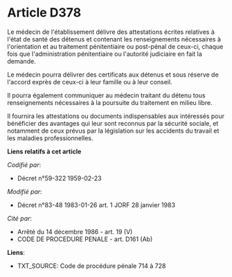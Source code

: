 # Article D378

Le médecin de l'établissement délivre des attestations écrites relatives à l'état de santé des détenus et contenant les
renseignements nécessaires à l'orientation et au traitement pénitentiaire ou post-pénal de ceux-ci, chaque fois que
l'administration pénitentiaire ou l'autorité judiciaire en fait la demande.

Le médecin pourra délivrer des certificats aux détenus et sous réserve de l'accord exprès de ceux-ci à leur famille ou à leur
conseil.

Il pourra également communiquer au médecin traitant du détenu tous renseignements nécessaires à la poursuite du traitement en
milieu libre.

Il fournira les attestations ou documents indispensables aux intéressés pour bénéficier des avantages qui leur sont reconnus
par la sécurité sociale, et notamment de ceux prévus par la législation sur les accidents du travail et les maladies
professionnelles.

**Liens relatifs à cet article**

_Codifié par_:

  - Décret n°59-322 1959-02-23

_Modifié par_:

  - Décret n°83-48 1983-01-26 art. 1 JORF 28 janvier 1983

_Cité par_:

  - Arrêté du 14 décembre 1986 - art. 19 (V)
  - CODE DE PROCEDURE PENALE - art. D161 (Ab)

**Liens**:

  - TXT_SOURCE: Code de procédure pénale 714 à 728
